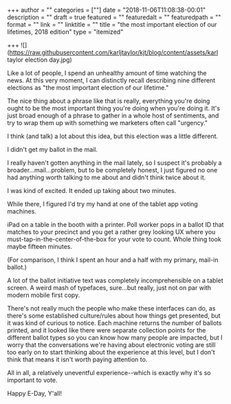 +++
author = ""
categories = [""]
date = "2018-11-06T11:08:38-00:01"
description = ""
draft = true
featured = ""
featuredalt = ""
featuredpath = ""
format = ""
link = ""
linktitle = ""
title = "the most important election of our lifetimes, 2018 edition"
type = "itemized"

+++
![](https://raw.githubusercontent.com/karljtaylor/kjt/blog/content/assets/karl taylor election day.jpg)

Like a lot of people, I spend an unhealthy amount of time watching the news. At this very moment, I can distinctly recall describing nine different elections as "the most important election of our lifetime." 

The nice thing about a phrase like that is really, everything you're doing ought to be the most important thing you're doing when you're doing it. It's just broad enough of a phrase to gather in a whole host of sentiments, and try to wrap them up with something we marketers often call "urgency." 

I think (and talk) a lot about this idea, but this election was a little different. 

I didn't get my ballot in the mail. 

I really haven't gotten anything in the mail lately, so I suspect it's probably a broader...mail...problem, but to be completely honest, I just figured no one had anything worth talking to me about and didn't think twice about it. 

I was kind of excited. It ended up taking about two minutes. 

While there, I figured I'd try my hand at one of the tablet app voting machines. 

iPad on a table in the booth with a printer. Poll worker pops in a ballot ID that matches to your precinct and you get a rather grey looking UX where you must-tap-in-the-center-of-the-box for your vote to count. Whole thing took maybe fifteen minutes. 

(For comparison, I think I spent an hour and a half with my primary, mail-in ballot.)  

A lot of the ballot initiative text was completely incomprehensible on a tablet screen. A weird mash of typefaces, sure...but really, just not on par with modern mobile first copy. 

There's not really much the people who make these interfaces can do, as there's some established culture/rules about how things get presented, but it was kind of curious to notice. Each machine returns the number of ballots printed, and it looked like there were separate collection points for the different ballot types so you can know how many people are impacted, but I worry that the conversations we're having about electronic voting are still too early on to start thinking about the experience at this level, but I don't think that means it isn't worth paying attention to. 

All in all, a relatively uneventful experience--which is exactly why it's so important to vote. 

Happy E-Day, Y'all! 